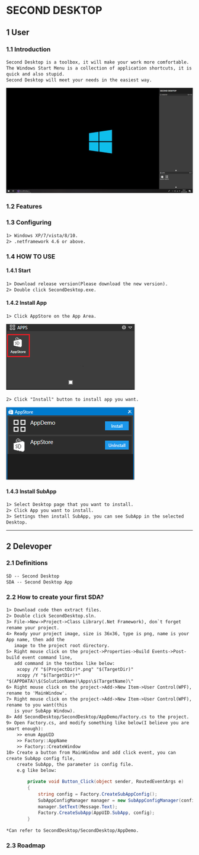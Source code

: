 # SECOND DESKTOP

## 1 User
### 1.1 Introduction
    Second Desktop is a toolbox, it will make your work more comfortable.  
    The Windows Start Menu is a collection of application shortcuts, it is quick and also stupid.  
    Second Desktop will meet your needs in the easiest way.  
<img src="https://raw.githubusercontent.com/Mingxuel/SecondDesktop/master/BlogResource/SecondDesktop.png"/>  
    
### 1.2 Features
  
  
### 1.3 Configuring
    1> Windows XP/7/vista/8/10.  
    2> .netframework 4.6 or above.  
    
### 1.4 HOW TO USE
#### 1.4.1 Start
    1> Download release version(Please download the new version).  
    2> Double click SecondDesktop.exe.  
#### 1.4.2 Install App  
    1> Click AppStore on the App Area.  
<img src="https://raw.githubusercontent.com/Mingxuel/SecondDesktop/master/BlogResource/AppStore.png"/>
    
    2> Click "Install" button to install app you want.  
<img src="https://raw.githubusercontent.com/Mingxuel/SecondDesktop/master/BlogResource/AppStoreMainWindow.png"/>
    
#### 1.4.3 Install SubApp  
    1> Select Desktop page that you want to install.  
    2> Click App you want to install.  
    3> Settings then install SubApp, you can see SubApp in the selected Desktop.  
----
## 2 Delevoper
### 2.1 Definitions
    SD -- Second Desktop  
    SDA -- Second Desktop App  

### 2.2 How to create your first SDA?
    1> Download code then extract files.  
    2> Double click SecondDesktop.sln.  
    3> File->New->Project->Class Library(.Net Framework), don`t forget rename your project.  
    4> Ready your project image, size is 36x36, type is png, name is your App name, then add the  
       image to the project root directory.  
    5> Right mouse click on the project->Properties->Build Events->Post-build event command line,  
       add command in the textbox like below:  
        xcopy /Y "$(ProjectDir)*.png" "$(TargetDir)"  
        xcopy /Y "$(TargetDir)*" "$(APPDATA)\$(SolutionName)\Apps\$(TargetName)\"  
    6> Right mouse click on the project->Add->New Item->User Control(WPF), rename to 'MainWindow'.  
    7> Right mouse click on the project->Add->New Item->User Control(WPF), rename to you want(this  
       is your SubApp Window).  
    8> Add SecondDesktop/SecondDesktop/AppDemo/Factory.cs to the project.  
    9> Open Factory.cs, and modify something like below(I believe you are smart enough):  
        >> enum AppUID  
        >> Factory::AppName  
        >> Factory::CreateWindow  
    10> Create a button from MainWindow and add click event, you can create SubApp config file,  
        create SubApp, the parameter is config file.  
        e.g like below:  
```csharp
        private void Button_Click(object sender, RoutedEventArgs e)
        {
            string config = Factory.CreateSubAppConfig();
            SubAppConfigManager manager = new SubAppConfigManager(config);
            manager.SetText(Message.Text);
            Factory.CreateSubApp(AppUID.SubApp, config);
        }
```
    *Can refer to SecondDesktop/SecondDesktop/AppDemo.  

### 2.3 Roadmap

